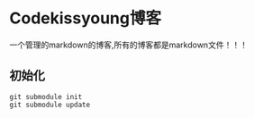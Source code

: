 # Codekissyoung博客
一个管理的markdown的博客,所有的博客都是markdown文件！！！

## 初始化
```
git submodule init
git submodule update

```







